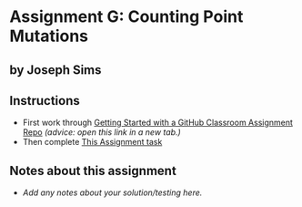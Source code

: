 # Assignment G: Counting Point Mutations
## by Joseph Sims

## Instructions
* First work through
  [Getting Started with a GitHub Classroom Assignment Repo](
  .instructions/getting_started_with_repo.md) *(advice: open this link in a new tab.)*
* Then complete [This Assignment task](.instructions/assignment_task.md)

## Notes about this assignment

* *Add any notes about your solution/testing here.*
